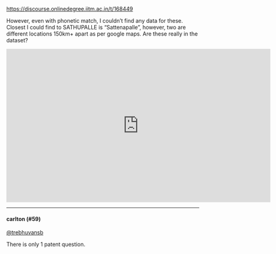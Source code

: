 https://discourse.onlinedegree.iitm.ac.in/t/168449

However, even with phonetic match, I couldn’t find any data for these. Closest I could find to SATHUPALLE is “Sattenapalle”, however, two are different locations 150km+ apart as per google maps. Are these really in the dataset?</p>
<div class="maps-onebox"><iframe frameborder="0" height="400" sandbox="allow-same-origin allow-scripts allow-forms allow-popups allow-popups-to-escape-sandbox allow-presentation" seamless="seamless" src="https://maps.google.com/maps?ll=16.7429406,79.8396716&amp;z=9&amp;output=embed&amp;dg=ntvb" style="border:0" width="690"></iframe></div><hr>

<h4>carlton (#59)</h4>
<p><a class="mention" href="/u/trebhuvansb">@trebhuvansb</a></p>
<p>There is only 1 patent question.